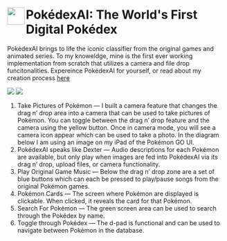<span align="left">
  <img src="https://ia800505.us.archive.org/14/items/PokemonIcon/pokemon%20icon.png" width=40 align="left" />
  <h1 align="left">PokédexAI: The World's First Digital Pokédex</h1>
</span>

<p>
PokédexAI brings to life the iconic classifier from the original games and animated series. 
To my knoweldge, mine is the first ever working implementation from scratch that utilizes a camera and file drop funcitonalities.
Expereince 
  <span>
    <a herf="https://www.pokedex-ai.com/">
      PokédexAI
    </a>       
  </span> for yourself, or read about my creation process 
  <span>
    <a href="https://jose-c-campos.medium.com/pok%C3%A9dexai-how-i-created-the-first-working-digital-pok%C3%A9dex-from-scratch-18f426cd84db">
      here
    </a>
  </span>
  
</p>

<img src="https://github.com/user-attachments/assets/e7f6deac-7506-4877-b957-a795c726b7d3" />
<img src="https://github.com/user-attachments/assets/0cafa846-d58d-473a-ade6-6f878e0281ce" />

1. Take Pictures of Pokémon — I built a camera feature that changes the drag n’ drop area into a camera that can be used to take pictures of Pokémon. You can toggle between the drag n’ drop feature and the camera using the yellow button. Once in camera mode, you will see a camera icon appear which can be used to take a photo. In the diagram below I am using an image on my iPad of the Pokémon GO UI.
2. PokédexAI speaks like Dexter — Audio descriptions for each Pokémon are available, but only play when images are fed into PokédexAI via its drag n’ drop, upload files, or camera functionality.
3. Play Original Game Music — Below the drag n’ drop zone are a set of blue buttons which can each be pressed to play/pause songs from the original Pokémon games.
4. Pokémon Cards — The screen where Pokémon are displayed is clickable. When clicked, it reveals the card for that Pokémon.
5. Search For Pokémon — The green screen area can be used to search through the Pokédex by name.
6. Toggle through Pokédex — The d-pad is functional and can be used to navigate between Pokémon in the database.
